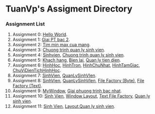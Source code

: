 # TuanVp's Assigment Directory

### Assignment List

1. Assignment 0: [Hello World](https://github.com/FASTTRACKSE/FFSE1703.JavaCore/blob/master/Assignments/TuanVP/HelloWorld/src/HelloWorld.java).
2. Assignment 1: [Giai PT bac 2](https://github.com/FASTTRACKSE/FFSE1703.JavaCore/blob/master/Assignments/TuanVP/Assignment/src/Assignment_1/Giaiptbac2.java).
3. Assignment 2: [Tim min max cua mang](https://github.com/FASTTRACKSE/FFSE1703.JavaCore/blob/master/Assignments/TuanVP/Assignment/src/fasstrack/edu/vn/MinMaxMang.java).
4. Assignment 3: [Chuong trinh quan ly sinh vien](https://github.com/FASTTRACKSE/FFSE1703.JavaCore/blob/master/Assignments/TuanVP/Assignment/src/fasstrack/edu/vn/QuanlySV.java).
5. Assignment 4: [Sinhvien](https://github.com/FASTTRACKSE/FFSE1703.JavaCore/blob/master/Assignments/TuanVP/Assignment/src/fasstrack/edu/vn/SinhVien.java), [Chuong trinh quan ly sinh vien](https://github.com/FASTTRACKSE/FFSE1703.JavaCore/blob/master/Assignments/TuanVP/Assignment/src/fasstrack/edu/vn/QuanLySinhVien.java).
6. Assignment 5: [Khach hang](https://github.com/FASTTRACKSE/FFSE1703.JavaCore/blob/master/Assignments/TuanVP/Assignment/src/fasstrack/edu/vn/KhachHang.java), [Bien lai](https://github.com/FASTTRACKSE/FFSE1703.JavaCore/blob/master/Assignments/TuanVP/Assignment/src/fasstrack/edu/vn/BienLai.java), [Quan ly tien dien](https://github.com/FASTTRACKSE/FFSE1703.JavaCore/blob/master/Assignments/TuanVP/Assignment/src/fasstrack/edu/vn/QUanLyTienDien.java).
7. Assignment 6: [HinhHoc](https://github.com/FASTTRACKSE/FFSE1703.JavaCore/blob/master/Assignments/TuanVP/Assignment/src/hinhhoc/model/HinhHoc.java), [HinhTron](https://github.com/FASTTRACKSE/FFSE1703.JavaCore/blob/master/Assignments/TuanVP/Assignment/src/hinhhoc/model/HinhTron.java), [HinhChuNhat](https://github.com/FASTTRACKSE/FFSE1703.JavaCore/blob/master/Assignments/TuanVP/Assignment/src/hinhhoc/model/HinhChuNhat.java), [HinhTamGiac](https://github.com/FASTTRACKSE/FFSE1703.JavaCore/blob/master/Assignments/TuanVP/Assignment/src/hinhhoc/model/HinhTamGiac.java), [ChuViDienTichHinhHoc](https://github.com/FASTTRACKSE/FFSE1703.JavaCore/blob/master/Assignments/TuanVP/Assignment/src/hinhhoc/main/ChuViDienTichHinhHoc.java).
8. Assignment 7: [SinhVien](https://github.com/FASTTRACKSE/FFSE1703.JavaCore/blob/master/Assignments/TuanVP/Assignment/src/assignment7/model/SinhVien.java), [QuanLySinhVIen](https://github.com/FASTTRACKSE/FFSE1703.JavaCore/blob/master/Assignments/TuanVP/Assignment/src/assignment7/main/QuanLySinhVien.java).
9. Assignment 8: [SinhVien](https://github.com/FASTTRACKSE/FFSE1703.JavaCore/blob/master/Assignments/TuanVP/Assignment/src/Assignment_8/model/SinhVien.java), [QuanLySinhVIen](https://github.com/FASTTRACKSE/FFSE1703.JavaCore/blob/master/Assignments/TuanVP/Assignment/src/Assignment_8/main/QuanLySinhVien.java), [File Factory (Byte)](https://github.com/FASTTRACKSE/FFSE1703.JavaCore/blob/master/Assignments/TuanVP/Assignment/src/Assignment_8/io/FileFactory.java), [File Factory (Text)](https://github.com/FASTTRACKSE/FFSE1703.JavaCore/blob/master/Assignments/TuanVP/Assignment/src/Assignment_8/io/FileFactory2.java).
10. Assignment 9: [MyWindow](https://github.com/FASTTRACKSE/FFSE1703.JavaCore/blob/master/Assignments/TuanVP/Assignment_9/src/Assignment_9/ui/MyWindow.java), [Giai phuong trinh bac nhat](https://github.com/FASTTRACKSE/FFSE1703.JavaCore/blob/master/Assignments/TuanVP/Assignment_9/src/Assignment_9/main/GiaiPhuongTrinhBacNhat.java).
11. Assignment 10: [Sinh Vien](https://github.com/FASTTRACKSE/FFSE1703.JavaCore/blob/master/Assignments/TuanVP/Assignment_10/src/Assignment_10/model/SinhVien.java), [Window Layout](https://github.com/FASTTRACKSE/FFSE1703.JavaCore/blob/master/Assignments/TuanVP/Assignment_10/src/Assignment_10/ui/WindowLayout.java), [Text File Factory](https://github.com/FASTTRACKSE/FFSE1703.JavaCore/blob/master/Assignments/TuanVP/Assignment_10/src/Assignment_10/io/TextFileFactory.java), [Quan ly sinh vien](https://github.com/FASTTRACKSE/FFSE1703.JavaCore/blob/master/Assignments/TuanVP/Assignment_10/src/Assignment_10/main/QuanLySinhVien.java).
11. Assignment 11: [Sinh Vien](https://github.com/FASTTRACKSE/FFSE1703.JavaCore/blob/master/Assignments/TuanVP/Assignment_11/src/Assignment_11/model/SinhVien.java), [Layout](https://github.com/FASTTRACKSE/FFSE1703.JavaCore/blob/master/Assignments/TuanVP/Assignment_11/src/Assignment_11/ui/QuanLySVLayout.java),[Quan ly sinh vien](https://github.com/FASTTRACKSE/FFSE1703.JavaCore/blob/master/Assignments/TuanVP/Assignment_11/src/Assignment_11/main/QuanLySinhVien.java).